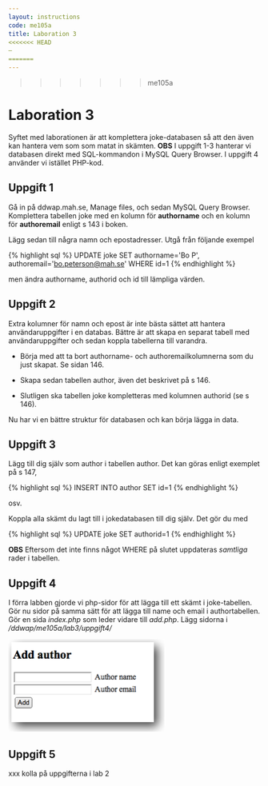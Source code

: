 ```yaml
---
layout: instructions
code: me105a
title: Laboration 3
<<<<<<< HEAD
—
=======
---
```

>>>>>>> me105a

# Laboration 3

Syftet med laborationen är att komplettera joke-databasen så att den även kan hantera vem som som matat in skämten. **OBS** I uppgift 1-3 hanterar vi databasen direkt med SQL-kommandon i MySQL Query Browser. I uppgift 4 använder vi istället PHP-kod.

## Uppgift 1

Gå in på ddwap.mah.se, Manage files, och sedan MySQL Query Browser. Komplettera tabellen joke med en kolumn för **authorname** och en kolumn för **authoremail** enligt s 143 i boken. 

Lägg sedan till några namn och epostadresser. Utgå från följande exempel

{% highlight sql %}
UPDATE joke SET authorname='Bo P', 
authoremail='bo.peterson@mah.se' WHERE id=1
{% endhighlight %}

men ändra authorname, authorid och id till lämpliga värden.

## Uppgift 2

Extra kolumner för namn och epost är inte bästa sättet att hantera användaruppgifter i en databas. Bättre är att skapa en separat tabell med användaruppgifter och sedan koppla tabellerna till varandra. 

- Börja med att ta bort authorname- och authoremailkolumnerna som du just skapat. Se sidan 146. 

- Skapa sedan tabellen author, även det beskrivet på s 146. 

- Slutligen ska tabellen joke kompletteras med kolumnen authorid (se s 146). 

Nu har vi en bättre struktur för databasen och kan börja lägga in data. 

## Uppgift 3

Lägg till dig själv som author i tabellen author. Det kan göras enligt exemplet på s 147, 

{% highlight sql %}
INSERT INTO author SET id=1 
{% endhighlight %}

osv. 

Koppla alla skämt du lagt till i jokedatabasen till dig själv. Det gör du med

{% highlight sql %}
UPDATE joke SET authorid=1
{% endhighlight %}

**OBS** Eftersom det inte finns något WHERE på slutet uppdateras *samtliga* rader i tabellen. 

## Uppgift 4

I förra labben gjorde vi php-sidor för att lägga till ett skämt i joke-tabellen. Gör nu sidor på samma sätt för att lägga till name och email i authortabellen. Gör en sida *index.php* som leder vidare till *add.php*. Lägg sidorna i */ddwap/me105a/lab3/uppgift4/*

![](im3/add.png)

## Uppgift 5

xxx kolla på uppgifterna i lab 2